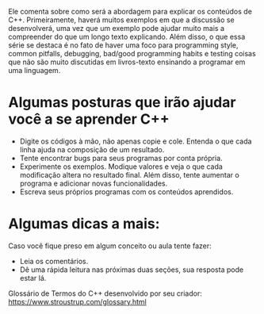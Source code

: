 Ele comenta sobre como será a abordagem para explicar os conteúdos de C++. Primeiramente, haverá muitos exemplos em que a discussão se desenvolverá, uma vez que um exemplo pode ajudar muito mais a compreender do que um longo texto explicando. Além disso, o que essa série se destaca é no fato de haver uma foco para programming style, common pitfalls, debugging, bad/good programming habits e testing coisas que não são muito discutidas em livros-texto ensinando a programar em uma linguagem.

# Algumas posturas que irão ajudar você a se aprender C++
- Digite os códigos à mão, não apenas copie e cole. Entenda o que cada linha ajuda na composição de um resultado.
- Tente encontrar bugs para seus programas por conta própria.
- Experimente os exemplos. Modique valores e veja o que cada modificação altera no resultado final. Além disso, tente aumentar o programa e adicionar novas funcionalidades.
- Escreva seus próprios programas com os conteúdos aprendidos.

# Algumas dicas a mais:
Caso você fique preso em algum conceito ou aula tente fazer:
- Leia os comentários.
- Dê uma rápida leitura nas próximas duas seções, sua resposta pode estar lá.

Glossário de Termos do C++ desenvolvido por seu criador:
https://www.stroustrup.com/glossary.html
